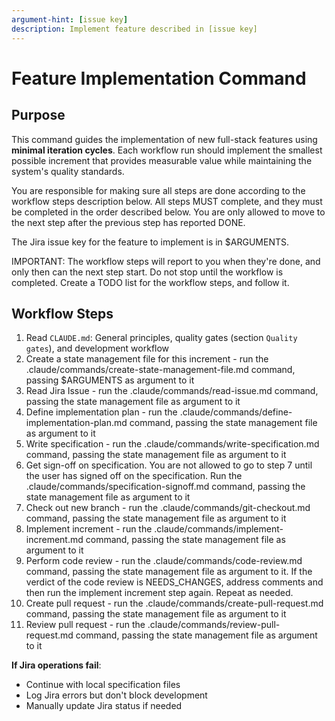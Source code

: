 ```yaml
---
argument-hint: [issue key]
description: Implement feature described in [issue key]
---
```


# Feature Implementation Command

## Purpose

This command guides the implementation of new full-stack features using **minimal iteration cycles**. Each workflow run should implement the smallest possible increment that provides measurable value while maintaining the system's quality standards.

You are responsible for making sure all steps are done according to the workflow steps description below.
All steps MUST complete, and they must be completed in the order described below.
You are only allowed to move to the next step after the previous step has reported DONE.

The Jira issue key for the feature to implement is in $ARGUMENTS.

IMPORTANT: The workflow steps will report to you when they're done, and only then can the next step start. Do not stop until the workflow is completed.
Create a TODO list for the workflow steps, and follow it.

## Workflow Steps

1. Read `CLAUDE.md`: General principles, quality gates (section `Quality gates`), and development workflow
2. Create a state management file for this increment - run the .claude/commands/create-state-management-file.md command, passing $ARGUMENTS as argument to it
3. Read Jira Issue - run the .claude/commands/read-issue.md command, passing the state management file as argument to it
4. Define implementation plan - run the .claude/commands/define-implementation-plan.md command, passing the state management file as argument to it
5. Write specification - run the .claude/commands/write-specification.md command, passing the state management file as argument to it
6. Get sign-off on specification. You are not allowed to go to step 7 until the user has signed off on the specification. Run the .claude/commands/specification-signoff.md command, passing the state management file as argument to it
7. Check out new branch - run the .claude/commands/git-checkout.md command, passing the state management file as argument to it
8. Implement increment - run the .claude/commands/implement-increment.md command, passing the state management file as argument to it
9.  Perform code review - run the .claude/commands/code-review.md command, passing the state management file as argument to it. If the verdict of the code review is NEEDS_CHANGES, address comments and then run the implement increment step again.
Repeat as needed.
10.  Create pull request - run the .claude/commands/create-pull-request.md command, passing the state management file as argument to it
21.  Review pull request - run the .claude/commands/review-pull-request.md command, passing the state management file as argument to it

**If Jira operations fail**:
- Continue with local specification files
- Log Jira errors but don't block development
- Manually update Jira status if needed
